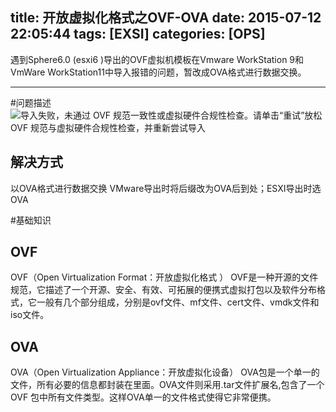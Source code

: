 title: 开放虚拟化格式之OVF-OVA
date: 2015-07-12 22:05:44
tags: [EXSI] 
categories: [OPS] 
---
遇到Sphere6.0 (esxi6 )导出的OVF虚拟机模板在Vmware WorkStation 9和VmWare WorkStation11中导入报错的问题，暂改成OVA格式进行数据交换。


- - -
<!-- more -->

#问题描述 
![导入失败，未通过 OVF 规范一致性或虚拟硬件合规性检查。请单击“重试”放松 OVF 规范与虚拟硬件合规性检查，并重新尝试导入](errorInfo.png)


##  解决方式
以OVA格式进行数据交换
VMware导出时将后缀改为OVA后到处；ESXI导出时选OVA

#基础知识
## OVF
OVF（Open Virtualization Format：开放虚拟化格式 ）
OVF是一种开源的文件规范，它描述了一个开源、安全、有效、可拓展的便携式虚拟打包以及软件分布格式，它一般有几个部分组成，分别是ovf文件、mf文件、cert文件、vmdk文件和iso文件。
## OVA
OVA（Open Virtualization Appliance：开放虚拟化设备）
OVA包是一个单一的文件，所有必要的信息都封装在里面。OVA文件则采用.tar文件扩展名,包含了一个OVF 包中所有文件类型。这样OVA单一的文件格式使得它非常便携。
 
